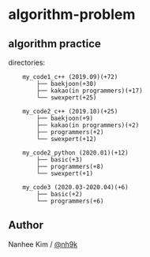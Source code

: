 # algorithm-problem

## algorithm practice  

directories:

		my_code1_c++ (2019.09)(+72)
            ├── baekjoon(+30)
            ├── kakao(in programmers)(+17)
            └── swexpert(+25)

		my_code2_c++ (2019.10)(+25)
            ├── baekjoon(+9)
            ├── kakao(in programmers)(+2)
            ├── programmers(+2)
            └── swexpert(+12)

		my_code2_python (2020.01)(+12)
            ├── basic(+3)
            ├── programmers(+8)
            └── swexpert(+1)

		my_code3 (2020.03-2020.04)(+6)
			├── basic(+2)
            └── programmers(+6)


## Author
Nanhee Kim / [@nh9k](https://github.com/nh9k)
